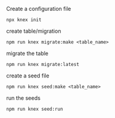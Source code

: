 Create a configuration file

```
npx knex init
```

create table/migration

```
npm run knex migrate:make <table_name>
```

migrate the table
```
npm run knex migrate:latest
```

create a seed file
```
npm run knex seed:make <table_name>
```

run the seeds
```
npm run knex seed:run
```


